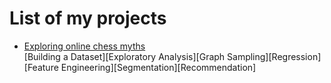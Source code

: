 # List of my projects

- [Exploring online chess myths](data-science-projects/chess-data-analysis.md)  
[Building a Dataset][Exploratory Analysis][Graph Sampling][Regression][Feature Engineering][Segmentation][Recommendation]
